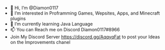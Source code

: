 - 👋 Hi, I’m @Diamon0117
- 👀 I’m interested in Proframming Games, Wepsites, Apps, and Minecraft plugins
- 🌱 I’m currently learning Java Language
- 📫 You can Reach me on Discord Diamon0117#8966
- Join My Discord Server https://discord.gg/AqqyqFat to post your Ideas on the Improvements chanel

<!---
Diamon0117/Diamon0117 is a ✨ special ✨ repository because its `README.md` (this file) appears on your GitHub profile.
You can click the Preview link to take a look at your changes.
--->
